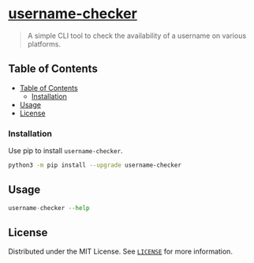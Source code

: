 # [username-checker](https://4mbl.link/gh/username-checker)

> A simple CLI tool to check the availability of a username on various platforms.

## Table of Contents

* [Table of Contents](#table-of-contents)
  * [Installation](#installation)
* [Usage](#usage)
* [License](#license)

### Installation

Use pip to install `username-checker`.

```bash
python3 -m pip install --upgrade username-checker
```

## Usage

```python
username-checker --help
```

## License

Distributed under the MIT License. See [`LICENSE`](./LICENSE) for more information.
